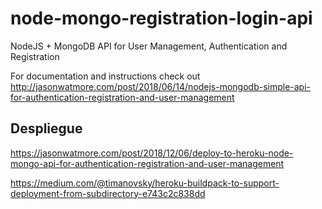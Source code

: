 # node-mongo-registration-login-api

NodeJS + MongoDB API for User Management, Authentication and Registration

For documentation and instructions check out http://jasonwatmore.com/post/2018/06/14/nodejs-mongodb-simple-api-for-authentication-registration-and-user-management

## Despliegue

https://jasonwatmore.com/post/2018/12/06/deploy-to-heroku-node-mongo-api-for-authentication-registration-and-user-management

https://medium.com/@timanovsky/heroku-buildpack-to-support-deployment-from-subdirectory-e743c2c838dd

